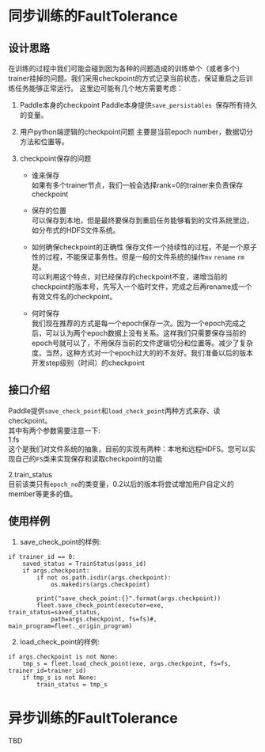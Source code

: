# 同步训练的FaultTolerance
## 设计思路
在训练的过程中我们可能会碰到因为各种的问题造成的训练单个（或者多个）trainer挂掉的问题。我们采用checkpoint的方式记录当前状态，保证重启之后训练任务能够正常运行。
这里边可能有几个地方需要考虑：

1. Paddle本身的checkpoint
Paddle本身提供`save_persistables `保存所有持久的变量。

2. 用户python端逻辑的checkpoint问题
主要是当前epoch number，数据切分方法和位置等。

3. checkpoint保存的问题  
   - 谁来保存  
   如果有多个trainer节点，我们一般会选择rank=0的trainer来负责保存checkpoint

   - 保存的位置  
   可以保存到本地，但是最终要保存到重启任务能够看到的文件系统里边，如分布式的HDFS文件系统。

   - 如何确保checkpoint的正确性
   保存文件一个持续性的过程，不是一个原子性的过程，不能保证事务性。但是一般的文件系统的操作`mv` `rename` `rm` 是。  
   可以利用这个特点，对已经保存的checkpoint不变，递增当前的 checkpoint的版本号，先写入一个临时文件，完成之后再rename成一个有效文件名的checkpoint。

   - 何时保存  
   我们现在推荐的方式是每一个epoch保存一次。因为一个epoch完成之后，可以认为两个epoch数据上没有关系。这样我们只需要保存当前的epoch号就可以了，不用保存当前的文件逻辑切分和位置等。减少了复杂度。当然，这种方式对一个epoch过大的的不友好。我们准备以后的版本开发step级别（时间）的checkpoint

## 接口介绍
Paddle提供`save_check_point`和`load_check_point`两种方式来存、读checkpoint。  
其中有两个参数需要注意一下:  
1.fs  
这个是我们对文件系统的抽象，目前的实现有两种：本地和远程HDFS。您可以实现自己的`FS`类来实现保存和读取checkpoint的功能

2.train_status  
目前该类只有`epoch_no`的类变量，0.2以后的版本将尝试增加用户自定义的member等更多的值。

## 使用样例
1. save_check_point的样例:

```
if trainer_id == 0:
    saved_status = TrainStatus(pass_id)
    if args.checkpoint:
        if not os.path.isdir(args.checkpoint):
            os.makedirs(args.checkpoint)

        print("save_check_point:{}".format(args.checkpoint))
        fleet.save_check_point(executor=exe, train_status=saved_status,
            path=args.checkpoint, fs=fs)#, main_program=fleet._origin_program)
```

2. load_check_point的样例:

```
if args.checkpoint is not None:
    tmp_s = fleet.load_check_point(exe, args.checkpoint, fs=fs, trainer_id=trainer_id)
    if tmp_s is not None:
        train_status = tmp_s
```


#  异步训练的FaultTolerance
TBD

